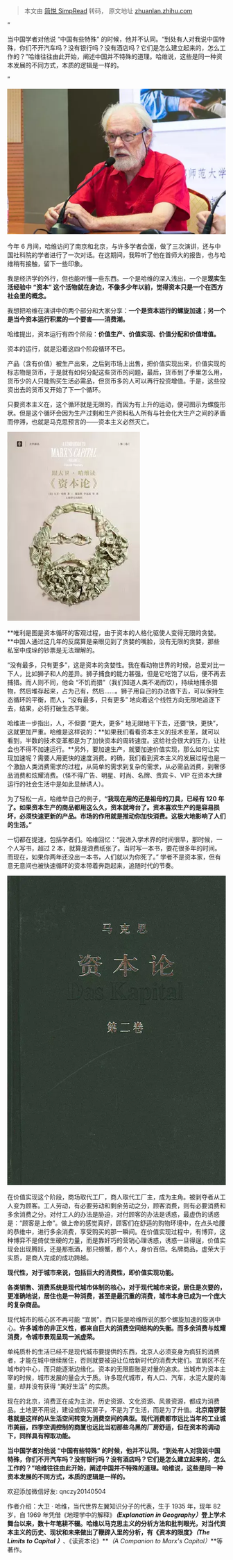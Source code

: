 > 本文由 [简悦 SimpRead](http://ksria.com/simpread/) 转码， 原文地址 [zhuanlan.zhihu.com](https://zhuanlan.zhihu.com/p/31308090)

“

当中国学者对他说 “中国有些特殊” 的时候，他并不认同。“到处有人对我说中国特殊，你们不开汽车吗？没有银行吗？没有酒店吗？它们是怎么建立起来的，怎么工作的？”哈维往往由此开始，阐述中国并不特殊的道理。哈维说，这些是同一种资本发展的不同方式，本质的逻辑是一样的。

”

![58b2c8ce558baa3aa97772d68d48ce31_MD5](../assets/58b2c8ce558baa3aa97772d68d48ce31_MD5.webp)

今年 6 月间，哈维访问了南京和北京，与许多学者会面，做了三次演讲，还与中国社科院的学者进行了一次对话。在这期间，我聆听了他在首师大的报告，也与哈维稍有接触，留下一些印象。

我是经济学的外行，但也能听懂一些东西。一个是哈维的深入浅出，一个是**现实生活经验中 “资本” 这个活物就在身边，不像多少年以前，觉得资本只是一个在西方社会里的概念。**

我想把哈维在演讲中的两个部分和大家分享：**一个是资本运行的螺旋加速；另一个是当今资本运行积累的一个要害——消费潮。**

哈维提出，资本运行有四个阶段：**价值生产、价值实现、价值分配和价值增值。**

资本的运行，就是沿着这四个阶段循环不已。

产品（含有价值）被生产出来，之后到市场上出售，把价值实现出来，价值实现的标志物是货币，于是就有如何分配这些货币的问题，最后，货币到了手里怎么用，货币少的人只能购买生活必需品，但货币多的人可以再行投资增值。于是，这些投资出去的货币又开始了下一个循环。

只要资本主义在，这个循环就是无限的，而因为有上升的运动，便可图示为螺旋形状。但是这个循环会因为生产过剩和生产资料私人所有与社会化大生产之间的矛盾而停滞，也就是马克思预言的——资本主义必然灭亡。

![1fcd82f34ed95697035f9016f49bd7e4_MD5](../assets/1fcd82f34ed95697035f9016f49bd7e4_MD5.webp)

**唯利是图是资本循环的客观过程，由于资本的人格化驱使人变得无限的贪婪。**中国人通过这几年的反腐算是亲眼见到了贪婪的嘴脸，没有无限的贪婪，那些私室中成垛的钞票是无法理解的。

“没有最多，只有更多”，这是资本的贪婪性。我在看动物世界的时候，总爱对比一下人，比如狮子和人的差异。狮子捕食的能力甚强，但是它吃饱了以后，便不再去捕猎。而人则不同，他会 “不饥而猎”（我们知道人类不渴而饮），持续地捕杀猎物，然后堆存起来，占为己有，然后……。狮子用自己的办法做下去，可以保持生态循环的平衡，而人，“没有最多，只有更多” 地向着这个线性方向无限地追逐下去，结果，必将打破生态平衡。

哈维进一步指出，人，不但要 “更大，更多” 地无限地干下去，还要“快，更快”，这就更加严重。哈维是这样说的：**如果我们看看资本主义的技术变革，就可以看到，半数的技术变革都是为了加快资本的周转速度。这给社会很大的压力，让社会也不得不加速运行。**另外，要加速生产，就要加速价值实现，那么如何让实现加速呢？需要人用更快的速度消费。的确，我们看到资本主义的发展过程也是一个激励人类消费需求的过程，从简单的需求到复杂的需求，从必需品消费，到奢侈品消费和炫耀消费。（怪不得广告、明星、时尚、名牌、贵宾卡、VIP 在资本大肆运行的社会生活中是如此显赫诱人）。

为了轻松一点，哈维举自己的例子，**“我现在用的还是祖母的刀具，已经有 120 年了。如果资本生产的商品都用这么久，资本就垮台了。资本喜欢生产的是容易损坏，必须快速更新的产品。市场的作用就是推动你加快消费。这极大地影响了人们的生活。”**

一切都在提速，包括学者们。哈维回忆：“我进入学术界的时间很早，那时候，一个人写书，超过 2 本，就算是浪费纸张了。当时写一本书，要花很多年的时间。而现在，如果你两年还没出一本书，人们就以为你死了。” 学者不是资本家，但有意无意间也被快速循环的资本带着奔跑起来，追随时代的节奏。

![9d490cf9d663d55a9824edb2cb814f4d_MD5](../assets/9d490cf9d663d55a9824edb2cb814f4d_MD5.webp)

在价值实现这个阶段，商场取代工厂，商人取代工厂主，成为主角。被剥夺者从工人变为顾客。工人劳动，有必要劳动和剩余劳动之分，顾客消费，则有必要消费和多余消费之分。对付工人的办法是胁迫，对付顾客的办法是诱惑，最虚伪的诱惑是：“顾客是上帝”。做上帝的感觉真好，顾客们在舒适的购物环境中，在点头哈腰的恭维中，进行多余消费，享受购买的那一瞬间。在价值实现过程中，有博弈，这种博弈不是倚仗生硬的力量，而是靠奸巧的营销心理诱惑，诱惑一旦得逞，价值实现会出现腾跃，还是那瓶酒，那只螃蟹，那个人，身价百倍。名牌商品，虚荣大于实质，是商人完成的成功跨越。

**现代性，对于城市来说，包括巨大的消费性，即价值实现功能。**

**各类销售、消费系统是现代城市体制的核心，对于现代城市来说，居住是次要的，更准确地说，居住也是一种消费，甚至是最沉重的消费，城市本身已成为一个庞大的复杂商品。**

现代城市的核心区不再可能 “宜居”，而只能是哈维所说的那个螺旋加速的旋涡中心。**许多城市的非正义性，都来自巨大的消费空间结构的失衡。而多余消费与炫耀消费，令城市景观呈现一派虚荣。**

单纯质朴的生活已经不是现代城市要提供的东西，北京人必须变身为疯狂的消费者，才能在城中继续居住，否则就要被迫让位给新时代的消费大佬们。宜居区不在城市的中心，而只能逐渐边缘化。资本的无限膨胀是对量的追求。当城市为资本主宰的时候，城市发展的量会大于质。许多现代城市，有人口、汽车，水泥大厦的海量，却并没有获得 “美好生活” 的实质。

现在的北京，消费正在成为主流，历史资源、文化资源、风景资源，都成为消费品。土地更不用说，建设或购买房子，不是为了生活，而是为了升值。**北京南锣鼓巷就是这样的从生活空间转变为消费空间的典型。现代消费都市远比当年的工业城市美丽，四季空调控制的商厦也远比当初那些乌黑的厂房舒适，但在资本的调动下，同样具有榨取功能。**

**当中国学者对他说 “中国有些特殊” 的时候，他并不认同。“到处有人对我说中国特殊，你们不开汽车吗？没有银行吗？没有酒店吗？它们是怎么建立起来的，怎么工作的？”哈维往往由此开始，阐述中国并不特殊的道理。哈维说，这些是同一种资本发展的不同方式，本质的逻辑是一样的。**

欢迎添加微信好友: qnczy20140504

作者介绍：大卫 · 哈维，当代世界左翼知识分子的代表，生于 1935 年，现年 82 岁，自 1969 年凭借《地理学中的解释》**_（Explanation in Geography）_**登上学术舞台以来，数十年笔耕不辍。哈维以马克思主义的分析方法和批判眼光，对当代资本主义的历史、现状和未来做出了鞭辟入里的分析，有《资本的限度》**_（The Limits to Capital ）_**、《读资本论》**_（A Companion to Marx's Capital）_**等著作。